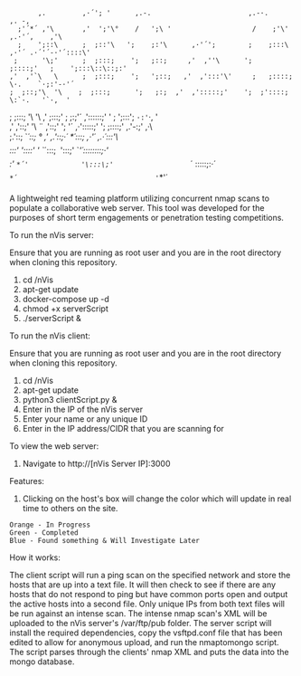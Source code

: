 
           ,.         ,·´'; '      ,.-.                        ,.-·.                  ,. -,    
      ;'´*´ ,'\       ,'  ';'\°    /   ';\ '                    /    ;'\'          ,.·'´,    ,'\   
      ;    ';::\      ;  ;::'\   ';    ;:'\      ,·'´';        ;    ;:::\     ,·'´ .·´'´-·'´::::\' 
     ;      '\;'      ;  ;:::;    ';   ;::;     ,'  ,''\      ';    ;::::;'   ;    ';:::\::\::;:'  
    ,'  ,'`\   \      ;  ;:::;    ';   ';::;   ,'  ,':::'\'     ;   ;::::;    \·.    `·;:'-·'´     
    ;  ;::;'\  '\    ;  ;:::;      ';   ;:;  ,'  ,':::::;'    ';  ;'::::;      \:`·.   '`·,  '     
   ;  ;:::;  '\  '\ ,'  ;:::;'       ;   ;:;'´ ,'::::::;'  '   ;  ';:::';         `·:'`·,   \'      
  ,' ,'::;'     '\   ¨ ,'\::;'        ';   '´ ,·':::::;'        ';  ;::::;'         ,.'-:;'  ,·\     
  ;.'\::;        \`*´\::\; °        ,'   ,.'\::;·´           \*´\:::;    ,·'´     ,.·´:::'\    
  \:::\'          '\:::\:' '          \`*´\:::\;              '\::\:;'      \`*'´\::::::::;·'   
    \:'             `*´'             '\:::\;'                   `*´        \::::\:;:·´        
                                       `*´                                  '`*'´            



A lightweight red teaming platform utilizing concurrent nmap scans to populate a collaborative web server. This tool was developed for the purposes of short term engagements or penetration testing competitions. 

To run the nVis server:
  
  Ensure that you are running as root user and you are in the root directory when cloning this repository.
  
  1. cd /nVis
  2. apt-get update
  3. docker-compose up -d
  4. chmod +x serverScript
  5. ./serverScript &
    
To run the nVis client:
  
  Ensure that you are running as root user and you are in the root directory when cloning this repository.
  
  1. cd /nVis
  2. apt-get update
  3. python3 clientScript.py &
  4. Enter in the IP of the nVis server
  5. Enter your name or any unique ID
  6. Enter in the IP address/CIDR that you are scanning for
  
  
To view the web server:
  
  1. Navigate to http://[nVis Server IP]:3000
  
Features:
  1. Clicking on the host's box will change the color which will update in real time to others on the site.
    
    Orange - In Progress
    Green - Completed
    Blue - Found something & Will Investigate Later
  
How it works:

The client script will run a ping scan on the specified network and store the hosts that are up into a text file. It will then check to see if there are any hosts that do not respond to ping but have common ports open and output the active hosts into a second file. Only unique IPs from both text files will be run against an intense scan.
The intense nmap scan's XML will be uploaded to the nVis server's /var/ftp/pub folder.
The server script will install the required dependencies, copy the vsftpd.conf file that has been edited to allow for anonymous upload, and run the nmaptomongo script. The script parses through the clients' nmap XML and puts the data into the mongo database.


  

  
  
  
